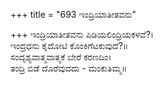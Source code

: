 +++
title = "693 ಇಂದ್ರಿಯಾತೀತವನು"

+++
ಇಂದ್ರಿಯಾತೀತವನು ಪಿಡಿಯಲಿಂದ್ರಿಯಕಳವೆ?।  
ಇಂದ್ರಧನು ಕೈದೋಟಿ ಕೊಂಕಿಗೆಟಕುವುದೆ?॥  
ಸಂದೃಶ್ಯವಾತ್ಮವಾತ್ಮಕೆ ಬೇರೆ ಕರಣದಿಂ।  
ತಂದ್ರಿ ಬಿಡೆ ದೊರೆವುದದು - ಮಂಕುತಿಮ್ಮ॥  
